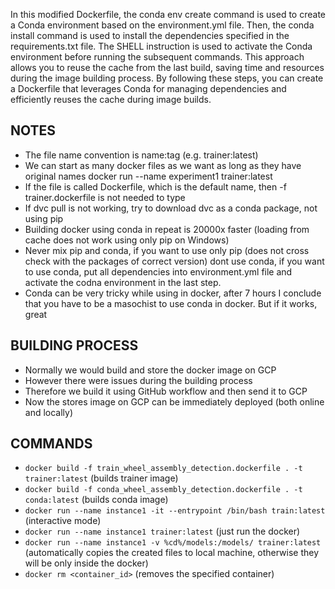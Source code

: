 In this modified Dockerfile, the conda env create command is used to create a Conda environment based on the environment.yml file. Then, the conda install command is used to install the dependencies specified in the requirements.txt file. The SHELL instruction is used to activate the Conda environment before running the subsequent commands. This approach allows you to reuse the cache from the last build, saving time and resources during the image building process. By following these steps, you can create a Dockerfile that leverages Conda for managing dependencies and efficiently reuses the cache during image builds.

## NOTES
- The file name convention is name:tag  (e.g. trainer:latest)
- We can start as many docker files as we want as long as they have original names docker run --name experiment1 trainer:latest
- If the file is called Dockerfile, which is the default name, then -f trainer.dockerfile is not needed to type
- If dvc pull is not working, try to download dvc as a conda package, not using pip
- Building docker using conda in repeat is 20000x faster (loading from cache does not work using only pip on Windows)
- Never mix pip and conda, if you want to use only pip (does not cross check with the packages of correct version) dont use conda, if you want to use conda, put all dependencies into environment.yml file and activate the codna environment in the last step.
- Conda can be very tricky while using in docker, after 7 hours I conclude that you have to be a masochist to use conda in docker. But if it works, great

## BUILDING PROCESS
- Normally we would build and store the docker image on GCP
- However there were issues during the building process
- Therefore we build it using GitHub workflow and then send it to GCP
- Now the stores image on GCP can be immediately deployed (both online and locally)

## COMMANDS
- `docker build -f train_wheel_assembly_detection.dockerfile . -t trainer:latest` (builds trainer image)
- `docker build -f conda_wheel_assembly_detection.dockerfile . -t conda:latest` (builds conda image)
- `docker run --name instance1 -it --entrypoint /bin/bash train:latest` (interactive mode)
- `docker run --name instance1 trainer:latest` (just run the docker)
- `docker run --name instance1 -v %cd%/models:/models/ trainer:latest` (automatically copies the created files to local machine, otherwise they will be only inside the docker)
- `docker rm <container_id>` (removes the specified container)





